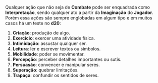 Qualquer ação que não seja de **Combate** pode ser enquadrada como **Interpretação**, sendo qualquer ato a partir da **Imaginação** do **Jogador**. Porém essa ações são sempre englobadas em algum tipo e em muitos casos há um teste no **d20**:

1. **Criação**: produção de algo.
2. **Exercício**: exercer uma atividade física.
3. **Intimidação**: assustar qualquer ser.
4. **Leitura**: ler e escrever textos ou símbolos.
5. **Mobilidade**: poder se movimentar.
6. **Percepção**: perceber detalhes importantes ou sutis.
7. **Persuasão**: convencer e manipular seres.
8. **Superação**: quebrar limitações.
9. **Trapaça**: confundir os sentidos de seres.
